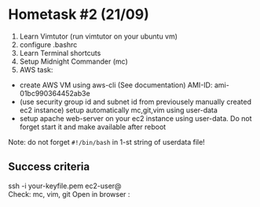 Hometask #2 (21/09)
===================

1. Learn Vimtutor  (run vimtutor on your ubuntu vm)
2. configure .bashrc
3. Learn Terminal shortcuts
4. Setup Midnight Commander (mc)
5. AWS task:
 - create AWS VM using aws-cli (See documentation) AMI-ID: ami-01bc990364452ab3e
 - (use security group id and subnet id from previousely manually created ec2 instance) setup automatically mc,git,vim using user-data
 - setup apache web-server on your ec2 instance using user-data. Do not forget start it and make available after reboot 

Note: do not forget `#!/bin/bash` in 1-st string of userdata file!

Success criteria
----------------
 ssh -i your-keyfile.pem ec2-user@<your-ec2-ip>   
 Check: mc, vim, git
 Open in browser : <your-ec2-ip>
